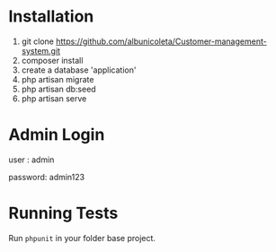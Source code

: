 Installation
====

1. git clone https://github.com/albunicoleta/Customer-management-system.git
2. composer install
3. create a database 'application'
4. php artisan migrate
5. php artisan db:seed
6. php artisan serve


Admin Login
========
user : admin

password: admin123


Running Tests
=======
Run ```phpunit``` in your folder base project.